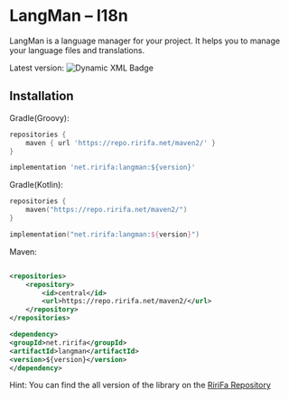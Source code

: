 # LangMan – I18n

LangMan is a language manager for your project. It helps you to manage your language files and translations.

Latest version: ![Dynamic XML Badge](https://img.shields.io/badge/dynamic/xml?url=https%3A%2F%2Frepo.ririfa.net%2Frepository%2Fmaven-public%2Fnet%2Fririfa%2Flangman%2Fmaven-metadata.xml&query=%2Fmetadata%2Fversioning%2Flatest&prefix=v&style=plastic&logo=sonatype&logoColor=56ba5e&label=Nexus&color=56ba5e)

## Installation

Gradle(Groovy):

```groovy
repositories {
    maven { url 'https://repo.ririfa.net/maven2/' }
}

implementation 'net.ririfa:langman:${version}'
```

Gradle(Kotlin):

```kotlin
repositories {
	maven("https://repo.ririfa.net/maven2/")
}

implementation("net.ririfa:langman:${version}")
```

Maven:

```xml

<repositories>
    <repository>
        <id>central</id>
        <url>https://repo.ririfa.net/maven2/</url>
    </repository>
</repositories>

<dependency>
<groupId>net.ririfa</groupId>
<artifactId>langman</artifactId>
<version>${version}</version>
</dependency>
```

Hint: You can find the all version of the library on the [RiriFa Repository](https://repo.ririfa.net/#browse/browse:maven-releases:net/ririfa/langman/)